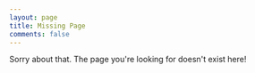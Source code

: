 ```yaml
---
layout: page
title: Missing Page
comments: false
---
```


Sorry about that. The page you're looking for doesn't exist here!